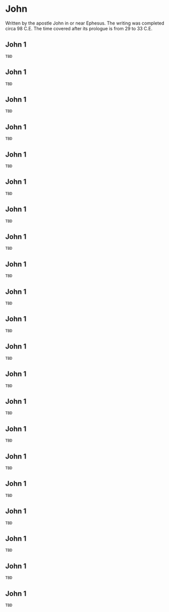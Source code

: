 # John

Written by the apostle John in or near Ephesus. The writing was completed circa 98 C.E. The time covered after its prologue is from 29 to 33 C.E.

## John 1

```
TBD
```


## John 1

```
TBD
```


## John 1

```
TBD
```


## John 1

```
TBD
```


## John 1

```
TBD
```


## John 1

```
TBD
```


## John 1

```
TBD
```


## John 1

```
TBD
```


## John 1

```
TBD
```


## John 1

```
TBD
```


## John 1

```
TBD
```


## John 1

```
TBD
```


## John 1

```
TBD
```


## John 1

```
TBD
```


## John 1

```
TBD
```


## John 1

```
TBD
```


## John 1

```
TBD
```


## John 1

```
TBD
```


## John 1

```
TBD
```


## John 1

```
TBD
```


## John 1

```
TBD
```


